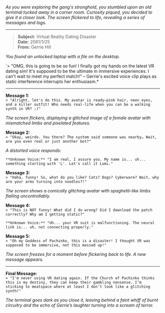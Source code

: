 *As you were exploring the gang's stronghold, you stumbled upon an old terminal tucked away in a corner room. Curiosity piqued, you decided to give it a closer look. The screen flickered to life, revealing a series of messages and logs.*

---

> **Subject:** Virtual Reality Dating Disaster  
> **Date:** 2081/1/25  
> **From:** Gerrie Hill  

*You found an unlocked laptop with a file on the desktop.*  

`> "OMG, this is going to be so fun! I finally got my hands on the latest VR dating sim! It's supposed to be the ultimate in immersive experiences. I can't wait to meet my perfect match!" – Gerrie's excited voice clip plays as static interference interrupts her enthusiasm.*

---

**Message 1:**  
`> "Alright, let's do this. My avatar is ready—pink hair, neon eyes, and a killer outfit! Who needs real-life when you can be a walking synth in VR? ;)"`  

*The screen flickers, displaying a glitched image of a female avatar with mismatched limbs and pixelated features.*  

**Message 2:**  
`> "Okay, weirdo. You there? The system said someone was nearby… Wait, are you even real or just another bot?"`  

*A distorted voice responds:*  

```*static crackles*  
**Unknown Voice:** "I am real, I assure you. My name is... uh... something starting with 'L'. Let's call it Lumi."  
```  

**Message 3:**  
`> "Haha, funny! So, what do you like? Cats? Dogs? Cyberware? Wait, why are your arms turning into noodles?!"`  

*The screen shows a comically glitching avatar with spaghetti-like limbs flailing uncontrollably.*  

**Message 4:**  
`> "This is NOT funny! What did I do wrong? Did I download the patch correctly? Why am I getting static?"`  

```*static crackles again*  
**Unknown Voice:** "Uh... your VR suit is malfunctioning. The neural link is... uh, not connecting properly."  
```  

**Message 5:**  
`> "Oh my Goddess of Pachinko, this is a disaster! I thought VR was supposed to be immersive, not this messed up!"`  

*The screen freezes for a moment before flickering back to life. A new message appears.*  

---

**Final Message:**  
`> "I'm never using VR dating again. If the Church of Pachinko thinks this is my destiny, they can keep their gambling nonsense. I’m sticking to meatspace where at least I don’t look like a glitching synth!"`  

*The terminal goes dark as you close it, leaving behind a faint whiff of burnt circuitry and the echo of Gerrie’s laughter turning into a scream of terror.*